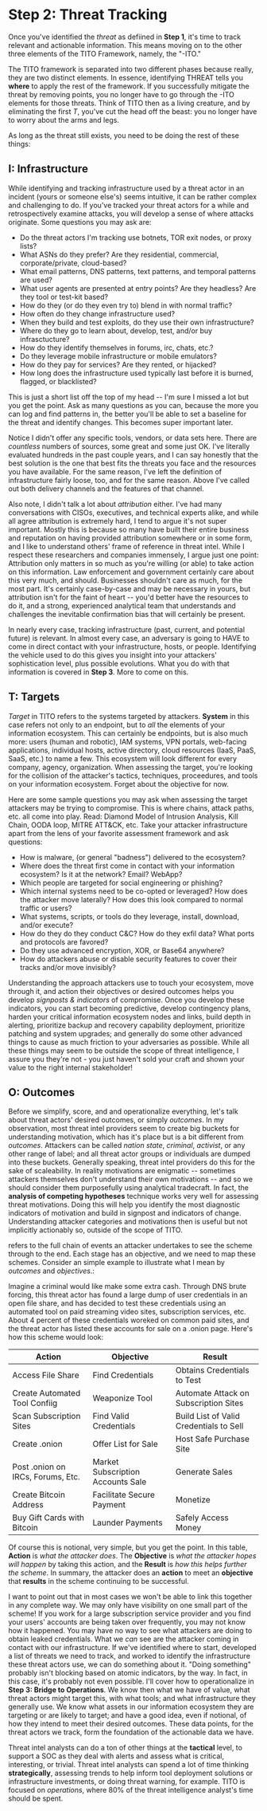 # Step 2: Threat Tracking

Once you've identified the *threat* as defiined in **Step 1**, it's time to track relevant and actionable information. This means moving on to the other three elements of the TITO Framework, namely, the "-ITO."

The TITO framework is separated into two different phases because really, they are two distinct elements. In essence, identifying THREAT tells you **where** to apply the rest of the framework. If you successfully mitigate the threat by removing points, you no longer have to go through the -ITO elements for those threats. Think of TITO then as a living creature, and by eliminating the first *T*, you've cut the head off the beast: you no longer have to worry about the arms and legs.

As long as the threat still exists, you need to be doing the rest of these things:

## I: Infrastructure

While identifying and tracking infrastructure used by a threat actor in an incident (yours or someone else's) seems intuitive, it can be rather complex and challenging to do. If you've tracked your threat actors for a while and retrospectively examine attacks, you will develop a sense of where attacks originate. Some questions you may ask are:

* Do the threat actors I'm tracking use botnets, TOR exit nodes, or proxy lists?
* What ASNs do they prefer? Are they residential, commercial, corporate/private, cloud-based?
* What email patterns, DNS patterns, text patterns, and temporal patterns are used?
* What user agents are presented at entry points? Are they headless? Are they tool or test-kit based?
* How do they (or do they even try to) blend in with normal traffic?
* How often do they change infrastructure used?
* When they build and test exploits, do they use their own infrastructure?
* Where do they go to learn about, develop, test, and/or buy infrasctucture?
* How do they identify themselves in forums, irc, chats, etc.?
* Do they leverage mobile infrastructure or mobile emulators?
* How do they pay for services? Are they rented, or hijacked?
* How long does the infrastructure used typically last before it is burned, flagged, or blacklisted?

This is just a short list off the top of my head -- I'm sure I missed a lot but you get the point. Ask as many questions as you can, because the more you can log and find patterns in, the better you'll be able to set a baseline for the threat and identify changes. This becomes super important later.

Notice I didn't offer any specific tools, vendors, or data sets here. There are *countless* numbers of sources, some great and some just OK. I've literally evaluated hundreds in the past couple years, and I can say honestly that the best solution is the one that best fits the threats you face and the resources you have available. For the same reason, I've left the definition of infrastructure fairly loose, too, and for the same reason. Above I've called out both delivery channels and the features of that channel.

Also note, I didn't talk a lot about *attribution* either. I've had many conversations with CISOs, executives, and technical experts alike, and while all agree attribution is extremely hard, I tend to argue it's not super important. Mostly this is because so many have built their entire business and reputation on having provided attribution somewhere or in some form, and I like to understand others' frame of reference in threat intel. While I respect these researchers and companies immensely, I argue just one point: Attribution only matters in so much as you're willing (or able) to take action on this information. Law enforcement and government certainly care about this very much, and should. Businesses shouldn't care as much, for the most part. It's certainly case-by-case and may be necessary in yours, but attribution isn't for the faint of heart -- you'd better have the resources to do it, and a strong, experienced analytical team that understands and challenges the inevitable confirmation bias that will certainly be present. 

In nearly every case, tracking infrastructure (past, current, and potential future) is relevant. In almost every case, an adversary is going to HAVE to come in direct contact with your infrastructure, hosts, or people. Identifying the vehicle used to do this gives you insight into your attackers' sophistication level, plus possible evolutions. What you do with that information is covered in **Step 3**. More to come on this.

## T: Targets

*Target* in TITO refers to the systems targeted by attackers. **System** in this case refers not only to an endpoint, but to *all* the elements of your information ecosystem. This can certainly be endpoints, but is also much more: users (human and robotic), IAM systems, VPN portals, web-facing applications, individual hosts, active directory, cloud resources (IaaS, PaaS, SaaS, etc.) to name a few. This ecosystem will look different for every company, agency, organization. When assessing the target, you're looking for the collision of the attacker's tactics, techniques, proceedures, and tools on your information ecosystem. Forget about the objective for now.  

Here are some sample questions you may ask when assessing the target attackers may be trying to compromise. This is where chains, attack paths, etc. all come into play. Read: Diamond Model of Intrusion Analysis, Kill Chain, OODA loop, MITRE ATT&CK, etc. Take your attacker infrastructure apart from the lens of your favorite assessment framework and ask questions:

* How is malware, (or general "badness") delivered to the ecosystem? 
* Where does the threat first come in contact with your information ecosystem? Is it at the network? Email? WebApp?
* Which people are targeted for social engineering or phishing?
* Which internal systems need to be co-opted or leveraged? How does the attacker move laterally? How does this look compared to normal traffic or users? 
* What systems, scripts, or tools do they leverage, install, download, and/or execute? 
* How do they do they conduct C&C? How do they exfil data? What ports and protocols are favored?
* Do they use advanced encryption, XOR, or Base64 anywhere?
* How do attackers abuse or disable security features to cover their tracks and/or move invisibly?

Understanding the approach attackers use to touch your ecosystem, move through it, and action their objectives or desired outcomes helps you develop *signposts & indicators* of compromise. Once you develop these indicators, you can start becoming predictive, develop contingency plans, harden your critical information ecosystem nodes and links, build depth in alerting, prioritize backup and recovery capability deployment, prioritize patching and system upgrades; and generally do some other advanced things to cause as much friction to your adversaries as possible. While all these things may seem to be outside the scope of threat intelligence, I assure you they're not - you just haven't sold your craft and shown your value to the right internal stakeholder!

## O: Outcomes

Before we simplify, score, and and operationalize everything, let's talk about threat actors' desired outcomes, or simply *outcomes*. In my observation, most threat intel providers seem to create big buckets for understanding motivation, which has it's place but is a bit different from *outcomes*. Attackers can be called *nation state*, *criminal*, *activist*, or any other range of label; and all threat actor groups or individuals are dumped into these buckets. Generally speaking, threat intel providers do this for the sake of scaleability. In reality motivations are enigmatic -- sometimes attackers themselves don't understand their own motivations -- and so we should consider them purposefully using analytical tradecraft. In fact, the **analysis of competing hypotheses** technique works very well for assessing threat motivations. Doing this will help you identify the most diagnostic indicators of motivation and build in signpost and indicators of change. Understanding attacker categories and motivations then is useful but not implicitly actionably so, outside of the scope of TITO.

refers to the full chain of events an attacker undertakes to see the scheme through to the end. Each stage has an objective, and we need to map these schemes. Consider an simple example to illustrate what I mean by *outcomes* and *objectives*.:

Imagine a criminal would like make some extra cash. Through DNS brute forcing, this threat actor has found a large dump of user credentials in an open file share, and has decided to test these credentials using an automated tool on paid streaming video sites, subscription services, etc. About 4 percent of these credentials woreked on common paid sites, and the threat actor has listed these accounts for sale on a .onion page. Here's how this scheme would look: 

Action | Objective | Result
------ | --------- | ------
Access File Share | Find Credentials | Obtains Credentials to Test
Create Automated Tool Confiig | Weaponize Tool | Automate Attack on Subscription Sites
Scan Subscription Sites | Find Valid Credentials | Build List of Valid Credentials to Sell
Create .onion | Offer List for Sale | Host Safe Purchase Site
Post .onion on IRCs, Forums, Etc. | Market Subscription Accounts Sale | Generate Sales
Create Bitcoin Address | Facilitate Secure Payment | Monetize
Buy Gift Cards with Bitcoin | Launder Payments | Safely Access Money

Of course this is notional, very simple, but you get the point. In this table, **Action** is *what the attacker does*. The **Objective** is *what the attacker hopes will happen* by taking this action, and the **Result** is *how this helps further the scheme*. In summary, the attacker does an **action** to meet an **objective** that **results** in the scheme continuing to be successful. 

I want to point out that in most cases we won't be able to link this together in any complete way. We may only have visibility on one small part of the scheme! If you work for a large subscription service provider and you find your users' accounts are being taken over frequently, you may not know how it happened. You may have no way to see what attackers are doing to obtain leaked credentials. What we *can* see are the attacker coming in contact with our infrastructure. If we've identified where to start, developed a list of threats we need to track, and worked to identify the infrastructure these threat actors use, we can do something about it. "Doing something" probably isn't blocking based on atomic indicators, by the way. In fact, in this case, it's probably not even possible. I'll cover how to operationalize in **Step 3: Bridge to Operations**. We know then what we have of value, what threat actors might target this, with what tools; and what infrastructure they generally use. We know what assets in our information ecosystem they are targeting or are likely to target; and have a good idea, even if notional, of how they intend to meet their desired outcomes. These data points, for the threat actors we track, form the foundation of the actionable data we have. 

Threat intel analysts can do a ton of other things at the **tactical** level, to support a SOC as they deal with alerts and assess what is critical, interesting, or trivial. Threat intel analysts can spend a lot of time thinking **strategically**, assessing trends to help inform tool deployment solutions or infrastructure investments, or doing threat warning, for example. TITO is focused on *operations*, where 80% of the threat intelligence analyst's time should be spent.
